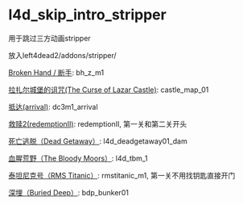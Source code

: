 # l4d_skip_intro_stripper
用于跳过三方动画stripper

放入left4dead2/addons/stripper/

[Broken Hand / 断手](https://steamcommunity.com/sharedfiles/filedetails/?id=2816107377): bh_z_m1

[拉扎尔城堡的诅咒(The Curse of Lazar Castle)](https://www.gamemaps.com/details/21267): castle_map_01

[抵达(arrival)](https://www.gamemaps.com/details/30859): dc3m1_arrival

[救赎2(redemptionII)](https://www.gamemaps.com/details/2849): redemptionII, 第一关和第二关开头

[死亡逃脱（Dead Getaway）](https://www.gamemaps.com/details/3305): l4d_deadgetaway01_dam

[血腥荒野（The Bloody Moors）](https://www.gamemaps.com/details/6772): l4d_tbm_1

[泰坦尼克号（RMS Titanic）](https://www.gamemaps.com/details/2538): rmstitanic_m1, 第一关不用找钥匙直接开门

[深埋（Buried Deep）](https://gamemaps.com/details/23930): bdp_bunker01

